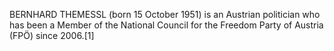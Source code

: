 BERNHARD THEMESSL (born 15 October 1951) is an Austrian politician who has been a Member of the National Council for the Freedom Party of Austria (FPÖ) since 2006.[1]
